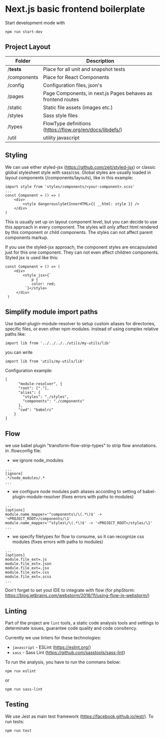 # Next.js basic frontend boilerplate

Start development mode with
```
npm run start-dev
```

## Project Layout

| Folder | Description |
| ---- | ---- |
| /__tests__ | Place for all unit and snapshot tests |
| /components | Place for React Components |
| /config | Configuration files, json's |
| /pages | Page Components, in next.js Pages behaves as frontend routes |
| /static | Static file assets (images etc.) |
| /styles | Sass style files |
| /types | FlowType definitions (https://flow.org/en/docs/libdefs/) |
| /util | utility javascript |

## Styling
We can use either styled-jsx (https://github.com/zeit/styled-jsx) or classic global stylesheet style with sass/css.
Global styles are usually loaded in layout components (/components/layouts), like in this example:
```
import style from 'styles/components/<your-component>.scss'
...
const Component = () => (
    <div>
        <style dangerouslySetInnerHTML={{ __html: style }} />
    </div>
)
```
This is usually set up on layout component level, but you can decide to use this approach in every component. The styles will only affect html rendered by this component or child components. The styles can not affect parent components markup.

If you use the styled-jsx approach, the component styles are encapsulated just for this one component. They can not even affect children components. Styled jsx is used like this:
```
const Component = () => (
    <div>
        <style jsx>{`
            p {
            color: red;
         `}</style>
     </div>
 )
```

## Simplify module import paths
Use babel-plugin-module-resolver to setup custom aliases for directories, specific files, or even other npm modules.
Instead of using complex relative paths like:
 ```
 import lib from '../../../../utils/my-utils/lib'
```
you can write
```
import lib from 'utils/my-utils/lib'
```
Configuration example:
```
[
      "module-resolver", {
      "root": ["."],
      "alias": {
        "styles": "./styles",
        "components": "./components"
      },
      "cwd": "babelrc"
    }
]
```

## Flow
we use babel plugin "transform-flow-strip-types" to strip flow annotations.
in .flowconfig file:
* we ignore node_modules
```
...
[ignore]
.*/node_modules/.*
...
```
* we configure node modules path aliases according to setting of babel-plugin-module-resolver (fixes errors with paths to modules)
```
...
[options]
module.name_mapper='^components\/\(.*\)$' -> '<PROJECT_ROOT>/components/\1'
module.name_mapper='^styles\/\(.*\)$' -> '<PROJECT_ROOT>/styles/\1'
...
```
* we specify filetypes for flow to consume, so it can recognize css modules (fixes errors with paths to modules)
```
...
[options]
module.file_ext=.js
module.file_ext=.json
module.file_ext=.jsx
module.file_ext=.css
module.file_ext=.scss
...
```

Don't forget to set yout IDE to integrate with flow (for phpStorm: https://blog.jetbrains.com/webstorm/2016/11/using-flow-in-webstorm/)


## Linting
Part of the project are `lint` tools, a static code analysis tools and settings to determinate issues, guarantee code quality and code consitency.

Currently we use linters for these technologies:
* `javascript` - ESLint (https://eslint.org/)
* `sass` - Sass Lint (https://github.com/sasstools/sass-lint)

To run the analysis, you have to run the commans below:

```
npm run eslint
```
or
```
npm run sass-lint
```

## Testing
We use Jest as main test framework (https://facebook.github.io/jest/).
To run tests:
```
npm run test
```
